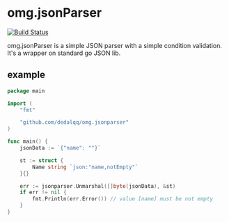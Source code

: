 # omg.jsonParser

[![Build Status](https://travis-ci.com/dedalqq/omg.jsonparser.svg?branch=master)](https://travis-ci.com/dedalqq/omg.jsonparser)

omg.jsonParser is a simple JSON parser with a simple condition validation. It's a wrapper on standard go JSON lib.

## example

```go
package main

import (
	"fmt"

	"github.com/dedalqq/omg.jsonparser"
)

func main() {
	jsonData := `{"name": ""}`

	st := struct {
		Name string `json:"name,notEmpty"`
	}{}

	err := jsonparser.Unmarshal([]byte(jsonData), &st)
	if err != nil {
		fmt.Println(err.Error()) // value [name] must be not empty
	}
}

```